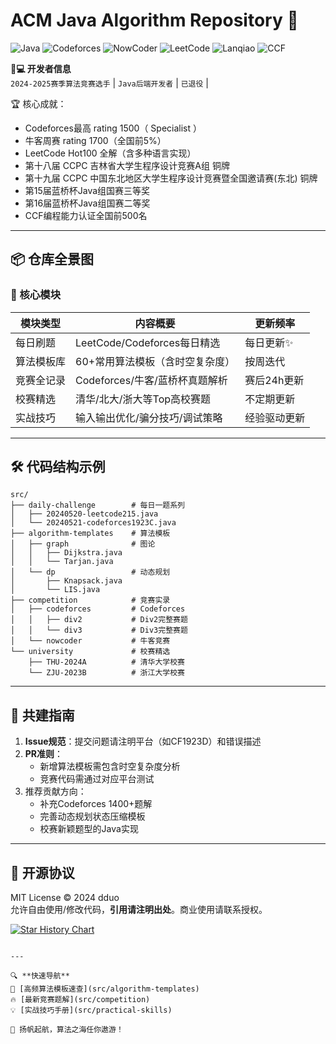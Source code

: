 # ACM Java Algorithm Repository 🚀

![Java](https://img.shields.io/badge/Java-17+-orange)
![Codeforces](https://img.shields.io/badge/Codeforces-1400-blue)
![NowCoder](https://img.shields.io/badge/牛客周赛-1700-red)
![LeetCode](https://img.shields.io/badge/LeetCode-Hot100%20全解-success)
![Lanqiao](https://img.shields.io/badge/蓝桥杯-国三-9cf)
![CCF](https://img.shields.io/badge/CCF算法大赛-全国前500-important)

**👨💻 开发者信息**  
`2024-2025赛季算法竞赛选手` | `Java后端开发者` | `已退役` | 

🏆 核心成就：
- Codeforces最高 rating 1500（ Specialist ）
- 牛客周赛 rating 1700（全国前5%）
- LeetCode Hot100 全解（含多种语言实现）
- 第十八届 CCPC 吉林省大学生程序设计竞赛A组 铜牌
- 第十九届 CCPC 中国东北地区大学生程序设计竞赛暨全国邀请赛(东北) 铜牌
- 第15届蓝桥杯Java组国赛三等奖
- 第16届蓝桥杯Java组国赛二等奖
- CCF编程能力认证全国前500名
---

## 📦 仓库全景图

### 🌟 核心模块
| 模块类型         | 内容概要                          | 更新频率      |
|------------------|----------------------------------|-------------|
| 每日刷题         | LeetCode/Codeforces每日精选      | 每日更新✨    |
| 算法模板库       | 60+常用算法模板（含时空复杂度）   | 按周迭代     |
| 竞赛全记录       | Codeforces/牛客/蓝桥杯真题解析    | 赛后24h更新  |
| 校赛精选         | 清华/北大/浙大等Top高校赛题       | 不定期更新   |
| 实战技巧         | 输入输出优化/骗分技巧/调试策略     | 经验驱动更新 |

---

## 🛠️ 代码结构示例

```text
src/
├── daily-challenge        # 每日一题系列
│   ├── 20240520-leetcode215.java
│   └── 20240521-codeforces1923C.java
├── algorithm-templates    # 算法模板
│   ├── graph              # 图论
│   │   ├── Dijkstra.java
│   │   └── Tarjan.java
│   └── dp                 # 动态规划
│       ├── Knapsack.java
│       └── LIS.java
├── competition            # 竞赛实录
│   ├── codeforces         # Codeforces
│   │   ├── div2           # Div2完整赛题
│   │   └── div3           # Div3完整赛题
│   └── nowcoder           # 牛客竞赛
└── university             # 校赛精选
    ├── THU-2024A          # 清华大学校赛
    └── ZJU-2023B          # 浙江大学校赛
```

---

## 🤝 共建指南
1. **Issue规范**：提交问题请注明平台（如CF1923D）和错误描述
2. **PR准则**：
    - 新增算法模板需包含时空复杂度分析
    - 竞赛代码需通过对应平台测试
3. 推荐贡献方向：
    - 补充Codeforces 1400+题解
    - 完善动态规划状态压缩模板
    - 校赛新颖题型的Java实现

---

## 📜 开源协议
MIT License © 2024 dduo  
允许自由使用/修改代码，**引用请注明出处**。商业使用请联系授权。

[![Star History Chart](https://api.star-history.com/svg?repos=Dddddduo/acm-java-algorithm&type=Date)](https://star-history.com/#Dddddduo/acm-java-algorithm&Date)
```

---

🔍 **快速导航**  
📌 [高频算法模板速查](src/algorithm-templates)  
🔥 [最新竞赛题解](src/competition)  
💡 [实战技巧手册](src/practical-skills)  

🚢 扬帆起航，算法之海任你遨游！
```
